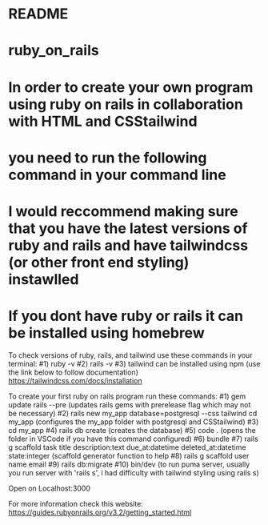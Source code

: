 # README

# ruby_on_rails

# In order to create your own program using ruby on rails in collaboration with HTML and CSStailwind 
# you need to run the following command in your command line

# I would reccommend making sure that you have the latest versions of ruby and rails and have tailwindcss (or other front end styling) instawlled
# If you dont have ruby or rails it can be installed using homebrew

To check versions of ruby, rails, and tailwind use these commands in your terminal:
#1) ruby -v
#2) rails -v 
#3) tailwind can be installed using npm (use the link below to follow documentation)
    https://tailwindcss.com/docs/installation

To create your first ruby on rails program run these commands:
#1) gem update rails --pre                                                  (updates rails gems with prerelease flag which may not be necessary)
#2) rails new my_app database=postgresql --css tailwind cd my_app           (configures the my_app folder with postgresql and CSStailwind)
#3) cd my_app
#4) rails db create                                                         (creates the database)
#5) code .                                                                  (opens the folder in VSCode if you have this command configured)
#6) bundle
#7) rails g scaffold task title description:text due_at:datetime deleted_at:datetime state:integer  (scaffold generator function to help 
#8) rails g scaffold user name email
#9) rails db:migrate
#10) bin/dev            (to run puma server, usually you run server with 'rails s', i had difficulty with tailwind styling using rails s)

Open on Localhost:3000

For more information check this website:
https://guides.rubyonrails.org/v3.2/getting_started.html

